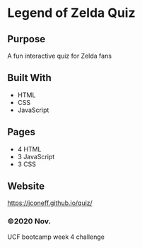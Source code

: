 # Legend of Zelda Quiz

## Purpose
A fun interactive quiz for Zelda fans

## Built With
* HTML
* CSS
* JavaScript

## Pages
* 4 HTML
* 3 JavaScript
* 3 CSS




## Website
https://jconeff.github.io/quiz/



### ©️2020 Nov.

UCF bootcamp week 4 challenge
